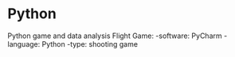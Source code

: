 # Python
Python game and data analysis
Flight Game:
-software: PyCharm
-language: Python
-type: shooting game
